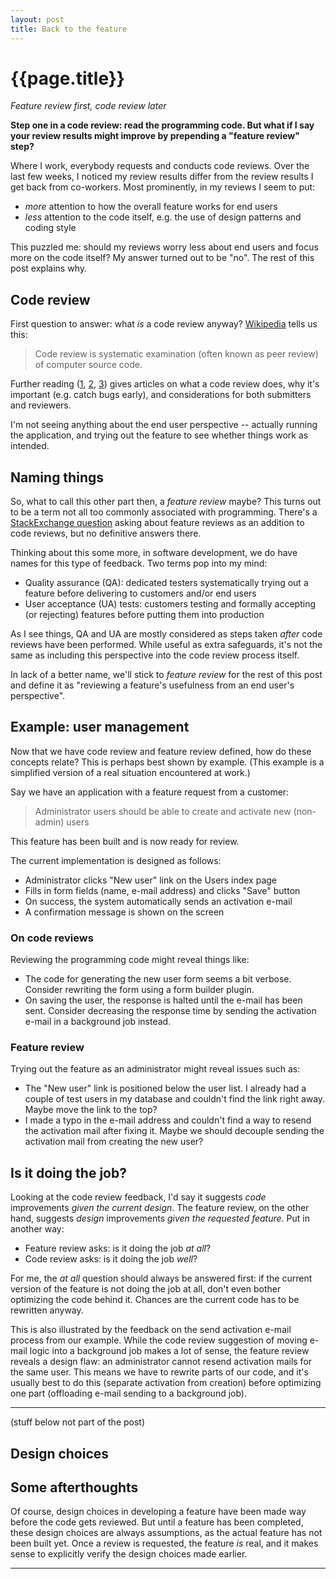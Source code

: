 ```yaml
---
layout: post
title: Back to the feature
---
```


{{page.title}}
==============

_Feature review first, code review later_

**Step one in a code review: read the programming code. But what if I say your review results might improve by prepending a "feature review" step?**

Where I work, everybody requests and conducts code reviews. Over the last few weeks, I noticed my review results differ from the review results I get back from co-workers. Most prominently, in my reviews I seem to put:

* _more_ attention to how the overall feature works for end users
* _less_ attention to the code itself, e.g. the use of design patterns and coding style

This puzzled me: should my reviews worry less about end users and focus more on the code itself? My answer turned out to be "no". The rest of this post explains why.

## Code review

First question to answer: what _is_ a code review anyway? [Wikipedia][] tells us this:

> Code review is systematic examination (often known as peer review) of computer source code.

Further reading ([1][codinghorror], [2][atlassian], [3][fogcreek]) gives articles on what a code review does, why it's important (e.g. catch bugs early), and considerations for both submitters and reviewers.

I'm not seeing anything about the end user perspective -- actually running the application, and trying out the feature to see whether things work as intended.

## Naming things

So, what to call this other part then, a _feature review_ maybe? This turns out to be a term not all too commonly associated with programming. There's a [StackExchange question][stackexchange] asking about feature reviews as an addition to code reviews, but no definitive answers there.

Thinking about this some more, in software development, we do have names for this type of feedback. Two terms pop into my mind:

* Quality assurance (QA): dedicated testers systematically trying out a feature before delivering to customers and/or end users
* User acceptance (UA) tests: customers testing and formally accepting (or rejecting) features before putting them into production

As I see things, QA and UA are mostly considered as steps taken _after_ code reviews have been performed. While useful as extra safeguards, it's not the same as including this perspective into the code review process itself.

In lack of a better name, we'll stick to _feature review_ for the rest of this post and define it as "reviewing a feature's usefulness from an end user's perspective".

## Example: user management

Now that we have code review and feature review defined, how do these concepts relate? This is perhaps best shown by example. (This example is a simplified version of a real situation encountered at work.)

Say we have an application with a feature request from a customer:

> Administrator users should be able to create and activate new (non-admin) users

This feature has been built and is now ready for review.

The current implementation is designed as follows:

* Administrator clicks "New user" link on the Users index page
* Fills in form fields (name, e-mail address) and clicks "Save" button
* On success, the system automatically sends an activation e-mail
* A confirmation message is shown on the screen

### On code reviews

Reviewing the programming code might reveal things like:

* The code for generating the new user form seems a bit verbose. Consider rewriting the form using a form builder plugin.
* On saving the user, the response is halted until the e-mail has been sent. Consider decreasing the response time by sending the activation e-mail in a background job instead.

### Feature review

Trying out the feature as an administrator might reveal issues such as:

* The "New user" link is positioned below the user list. I already had a couple of test users in my database and couldn't find the link right away. Maybe move the link to the top?
* I made a typo in the e-mail address and couldn't find a way to resend the activation mail after fixing it. Maybe we should decouple sending the activation mail from creating the new user?

## Is it doing the job?

Looking at the code review feedback, I'd say it suggests _code_ improvements _given the current design_. The feature review, on the other hand, suggests _design_ improvements _given the requested feature_. Put in another way:

* Feature review asks: is it doing the job _at all_?
* Code review asks: is it doing the job _well_?

For me, the _at all_ question should always be answered first: if the current version of the feature is not doing the job at all, don't even bother optimizing the code behind it. Chances are the current code has to be rewritten anyway.

This is also illustrated by the feedback on the send activation e-mail process from our example. While the code review suggestion of moving e-mail logic into a background job makes a lot of sense, the feature review reveals a design flaw: an administrator cannot resend activation mails for the same user. This means we have to rewrite parts of our code, and it's usually best to do this (separate activation from creation) before optimizing one part (offloading e-mail sending to a background job).


------------

(stuff below not part of the post)

## Design choices

## Some afterthoughts

Of course, design choices in developing a feature have been made way before the code gets reviewed. But until a feature has been completed, these design choices are always assumptions, as the actual feature has not been built yet. Once a review is requested, the feature _is_ real, and it makes sense to explicitly verify the design choices made earlier.


--------



[wikipedia]: https://en.wikipedia.org/wiki/Code_review
[codinghorror]: http://blog.codinghorror.com/code-reviews-just-do-it/
[atlassian]: https://www.atlassian.com/agile/code-reviews
[fogcreek]: http://blog.fogcreek.com/effective-code-reviews-9-tips-from-a-converted-skeptic/
[stackexchange]: http://programmers.stackexchange.com/questions/275813/why-is-there-only-code-review
